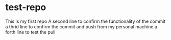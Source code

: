 # test-repo
This is my first repo
A second line to confirm the functionality of the commit
a thrid line to confirm the commit and push from my personal machine
a forth line to test the pull
